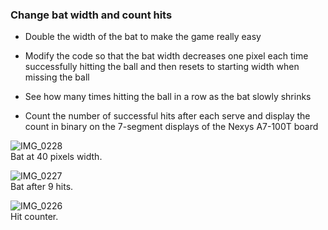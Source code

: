 ### Change bat width and count hits
- Double the width of the bat to make the game really easy

- Modify the code so that the bat width decreases one pixel each time successfully hitting the ball and then resets to starting width when missing the ball

- See how many times hitting the ball in a row as the bat slowly shrinks

- Count the number of successful hits after each serve and display the count in binary on the 7-segment displays of the Nexys A7-100T board

![IMG_0228](https://user-images.githubusercontent.com/78381247/160221894-a264761d-03fc-4f6d-a730-15b947d42363.jpg)  
Bat at 40 pixels width.

![IMG_0227](https://user-images.githubusercontent.com/78381247/160221864-6116163f-2b57-482c-af7b-5a2806e0b792.jpg)  
Bat after 9 hits.

![IMG_0226](https://user-images.githubusercontent.com/78381247/160221823-b9356814-dd45-4637-bf54-d681dea42f86.gif)  
Hit counter.
